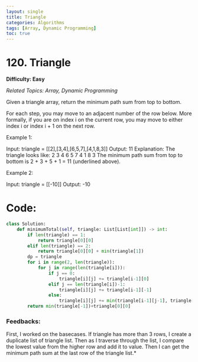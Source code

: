 ```yaml
---
layout: single
title: Triangle
categories: Algorithms
tags: [Array, Dynamic Programming]
toc: true
---
```


# 120. Triangle

**Difficulty: Easy**

*Related Topics: Array, Dynamic Programming*

Given a triangle array, return the minimum path sum from top to bottom.

For each step, you may move to an adjacent number of the row below. More formally, if you are on index i on the current row, you may move to either index i or index i + 1 on the next row.

Example 1:

Input: triangle = [[2],[3,4],[6,5,7],[4,1,8,3]]
Output: 11
Explanation: The triangle looks like:
   2
  3 4
 6 5 7
4 1 8 3
The minimum path sum from top to bottom is 2 + 3 + 5 + 1 = 11 (underlined above).

Example 2:

Input: triangle = [[-10]]
Output: -10

# Code:
```python
class Solution:
    def minimumTotal(self, triangle: List[List[int]]) -> int:
        if len(triangle) == 1:
            return triangle[0][0]
        elif len(triangle) == 2:
            return triangle[0][0] + min(triangle[1])
        dp = triangle
        for i in range(2, len(triangle)):
            for j in range(len(triangle[i])):
                if j == 0:
                    triangle[i][j] += triangle[i-1][0]
                elif j == len(triangle[i])-1:
                    triangle[i][j] += triangle[i-1][-1]
                else:
                    triangle[i][j] += min(triangle[i-1][j-1], triangle[i-1][j])
        return min(triangle[-1])+triangle[0][0]
```        
### Feedbacks: 
First, I worked on the basecases. If triangle has more than 3 rows, I create a duplicate list of triangle list. Then as I traverse through
the list, I compare the lowest value from the higher row and add it to value. Then I can get the minimum path sum at the last row of the triangle list.*